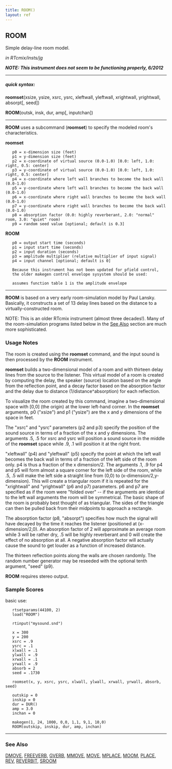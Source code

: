 ```yaml
---
title: ROOM()
layout: ref
---
```


## ROOM

Simple delay-line room model.

*in RTcmix/insts/jg*  
  
***NOTE: This instrument does not seem to be functioning properly,
6/2012***  
  

-----

##### quick syntax:

**roomset**(xsize, ysize, xsrc, ysrc, xleftwall, yleftwall, xrightwall,
yrightwall, absorpt\[, seed\])  
  
**ROOM**(outsk, insk, dur, amp\[, inputchan\])

-----

  
**ROOM** uses a subcommand (**roomset**) to specify the modeled room's
characteristics.  
  
  
<span id="roomset"></span> **roomset**  

``` 
   p0 = x-dimension size (feet)
   p1 = y-dimension size (feet)
   p2 = x-coordinate of virtual source (0.0-1.0) [0.0: left, 1.0: right, 0.5: center]
   p3 = y-coordinate of virtual source (0.0-1.0) [0.0: left, 1.0: right, 0.5: center]
   p4 = x-coordinate where left wall branches to become the back wall (0.0-1.0)
   p5 = y-coordinate where left wall branches to become the back wall (0.0-1.0)
   p6 = x-coordinate where right wall branches to become the back wall (0.0-1.0)
   p7 = y-coordinate where right wall branches to become the back wall (0.0-1.0)
   p8 = absorption factor (0.0: highly reverberant, 2.0: "normal" room, 3.0: "quiet" room)
   p9 = random seed value [optional; default is 0.3]
```

  
<span id="ROOM"></span> **ROOM**  

``` 
   p0 = output start time (seconds)
   p1 = input start time (seconds)
   p2 = input duration (seconds)
   p3 = amplitude multiplier (relative multiplier of input signal)
   p4 = input channel [optional; default is 0]

   Because this instrument has not been updated for pfield control,
   the older makegen control envelope sysystem should be used:

   assumes function table 1 is the amplitude envelope
```

  

-----

  
**ROOM** is based on a very early room-simulation model by Paul Lansky.
Basically, it constructs a set of 13 delay lines based on the distance
to a virtually-constructed room.

NOTE: This is an older RTcmix instrument (almost three decades\!). Many
of the room-simulation programs listed below in the [See
Also](#see_also) section are much more sophisticated.

### Usage Notes

The room is created using the **roomset** command, and the input sound
is then processed by the **ROOM** instrument.

**roomset** builds a two-dimensional model of a room and with thirteen
delay lines from the source to the listener. This virtual model of a
room is created by computing the delay, the speaker (source) location
based on the angle from the reflection point, and a decay factor based
on the absorption factor and the delay due to distance
(1/distance^absorption) for each reflection.

To visualize the room created by this command, imagine a two-dimensional
space with \[0,0\] (the origin) at the lower left-hand corner. In the
**roomset** arguments, p0 ("xsize") and p1 ("ysize") are the x and y
dimensions of the space in feet.

The "xsrc" and "ysrc" parameters (p2 and p3) specify the position of the
sound source in terms of a fraction of the x and y dimensions. The
arguments .5, .5 for xsrc and ysrc will position a sound source in the
middle of the **roomset** space while .9, .1 will position it at the
right front.

"xleftwall" (p4) and "yleftwall" (p5) specify the point at which the
left wall becomes the back wall in terms of a fraction of the left side
of the room only. p4 is thus a fraction of the x dimension/2. The
arguments .1, .9 for p4 and p5 will form almost a square corner for the
left side of the room, while .5, .5 will make the left side a straight
line from (0,0) to (x-dimension/2,y-dimension). This will create a
triangular room if it is repeated for the "xrightwall" and "yrightwall"
(p6 and p7) parameters. p6 and p7 are specified as if the room were
"folded over" -- if the arguments are identical to the left wall
arguments the room will be symmetrical. The basic shape of the room is
probably best thought of as triangular. The sides of the triangle can
then be pulled back from their midpoints to approach a rectangle.

The absorption factor (p8, "absorpt") specifies how much the signal will
have decayed by the time it reaches the listener (positioned at
(x-dimension/2,0). An absorption factor of 2 will approximate an average
room while 3 will be rather dry, .5 will be highly reverberant and 0
will create the effect of no absorption at all. A negative absorption
factor will actually cause the sound to get louder as a function of
increased distance.

The thirteen reflection points along the walls are chosen randomly. The
random number generator may be reseeded with the optional tenth
argument, "seed" (p9).

**ROOM** requires stereo output.

### Sample Scores

basic use:

``` 
   rtsetparams(44100, 2)
   load("ROOM")

   rtinput("mysound.snd")

   x = 300
   y = 200
   xsrc = .9
   ysrc = .1
   xlwall = .1
   ylwall = .9
   xrwall = .1
   yrwall = .9
   absorb = 2
   seed = .1730

   roomset(x, y, xsrc, ysrc, xlwall, ylwall, xrwall, yrwall, absorb, seed)

   outskip = 0
   inskip = 0
   dur = DUR()
   amp = 3.0
   inchan = 0

   makegen(1, 24, 1000, 0,0, 1,1, 9,1, 10,0)
   ROOM(outskip, inskip, dur, amp, inchan)
```

  

-----

  
<span id="see_also"></span>

### See Also

[DMOVE](DMOVE.html), [FREEVERB](FREEVERB.html), [GVERB](GVERB.html),
[MMOVE](MMOVE.html), [MOVE](MOVE.html), [MPLACE](MPLACE.html),
[MOOM](MROOM.html), [PLACE](PLACE.html), [REV](REV.html),
[REVERBIT](REVERBIT.html), [SROOM](SROOM.html)
